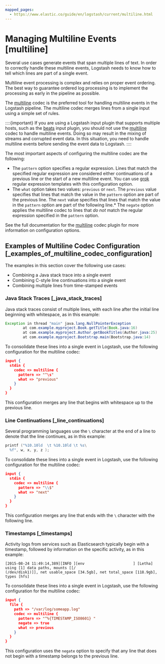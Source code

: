 ```yaml
---
mapped_pages:
  - https://www.elastic.co/guide/en/logstash/current/multiline.html
---
```


# Managing Multiline Events [multiline]

Several use cases generate events that span multiple lines of text. In order to correctly handle these multiline events, Logstash needs to know how to tell which lines are part of a single event.

Multiline event processing is complex and relies on proper event ordering. The best way to guarantee ordered log processing is to implement the processing as early in the pipeline as possible.

The [multiline](/reference/plugins-codecs-multiline.md) codec is the preferred tool for handling multiline events in the Logstash pipeline. The multiline codec merges lines from a single input using a simple set of rules.

::::{important}
If you are using a Logstash input plugin that supports multiple hosts, such as the [beats](/reference/plugins-inputs-beats.md) input plugin, you should not use the [multiline](/reference/plugins-codecs-multiline.md) codec to handle multiline events. Doing so may result in the mixing of streams and corrupted event data. In this situation, you need to handle multiline events before sending the event data to Logstash.
::::


The most important aspects of configuring the multiline codec are the following:

* The `pattern` option specifies a regular expression. Lines that match the specified regular expression are considered either continuations of a previous line or the start of a new multiline event. You can use [grok](/reference/plugins-filters-grok.md) regular expression templates with this configuration option.
* The `what` option takes two values: `previous` or `next`. The `previous` value specifies that lines that match the value in the `pattern` option are part of the previous line. The `next` value specifies that lines that match the value in the `pattern` option are part of the following line.* The `negate` option applies the multiline codec to lines that *do not* match the regular expression specified in the `pattern` option.

See the full documentation for the [multiline](/reference/plugins-codecs-multiline.md) codec plugin for more information on configuration options.

## Examples of Multiline Codec Configuration [_examples_of_multiline_codec_configuration]

The examples in this section cover the following use cases:

* Combining a Java stack trace into a single event
* Combining C-style line continuations into a single event
* Combining multiple lines from time-stamped events

### Java Stack Traces [_java_stack_traces]

Java stack traces consist of multiple lines, with each line after the initial line beginning with whitespace, as in this example:

```java
Exception in thread "main" java.lang.NullPointerException
        at com.example.myproject.Book.getTitle(Book.java:16)
        at com.example.myproject.Author.getBookTitles(Author.java:25)
        at com.example.myproject.Bootstrap.main(Bootstrap.java:14)
```

To consolidate these lines into a single event in Logstash, use the following configuration for the multiline codec:

```json
input {
  stdin {
    codec => multiline {
      pattern => "^\s"
      what => "previous"
    }
  }
}
```

This configuration merges any line that begins with whitespace up to the previous line.


### Line Continuations [_line_continuations]

Several programming languages use the `\` character at the end of a line to denote that the line continues, as in this example:

```c
printf ("%10.10ld  \t %10.10ld \t %s\
  %f", w, x, y, z );
```

To consolidate these lines into a single event in Logstash, use the following configuration for the multiline codec:

```json
input {
  stdin {
    codec => multiline {
      pattern => "\\$"
      what => "next"
    }
  }
}
```

This configuration merges any line that ends with the `\` character with the following line.


### Timestamps [_timestamps]

Activity logs from services such as Elasticsearch typically begin with a timestamp, followed by information on the specific activity, as in this example:

```shell
[2015-08-24 11:49:14,389][INFO ][env                      ] [Letha] using [1] data paths, mounts [[/
(/dev/disk1)]], net usable_space [34.5gb], net total_space [118.9gb], types [hfs]
```

To consolidate these lines into a single event in Logstash, use the following configuration for the multiline codec:

```json
input {
  file {
    path => "/var/log/someapp.log"
    codec => multiline {
      pattern => "^%{TIMESTAMP_ISO8601} "
      negate => true
      what => previous
    }
  }
}
```

This configuration uses the `negate` option to specify that any line that does not begin with a timestamp belongs to the previous line.



